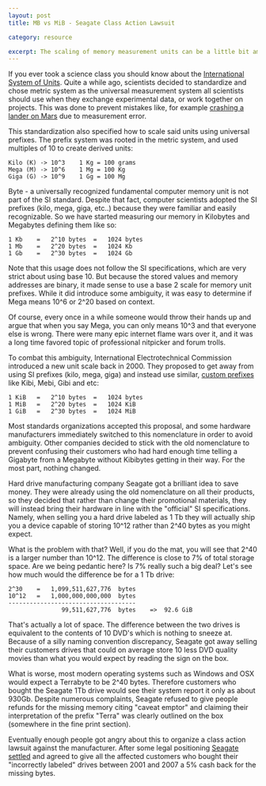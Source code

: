 ```yaml
---
layout: post
title: MB vs MiB - Seagate Class Action Lawsuit

category: resource

excerpt: The scaling of memory measurement units can be a little bit ambiguous. An unscrupulous hardware manufacturers used a technicality to swindle thousands of customers until they got caught. All because of a disagreement about what the exact meaning of the prefixes such as "Mega" and "Giga" when talking about computer memory.
---
```


If you ever took a science class you should know about the [International System of Units][1]. Quite a while ago, scientists decided to standardize and chose metric system as the universal measurement system all scientists should use when they exchange experimental data, or work together on projects. This was done to prevent mistakes like, for example [crashing a lander on Mars][2] due to measurement error. 

This standardization also specified how to scale said units using universal prefixes. The prefix system was rooted in the metric system, and used multiples of 10 to create derived units:

    Kilo (K) -> 10^3    1 Kg = 100 grams
    Mega (M) -> 10^6    1 Mg = 100 Kg
    Giga (G) -> 10^9    1 Gg = 100 Mg

Byte - a universally recognized fundamental computer memory unit is not part of the SI standard. Despite that fact, computer scientists adopted the SI prefixes (kilo, mega, giga, etc..) because they were familiar and easily recognizable. So we have started measuring our memory in Kilobytes and Megabytes defining them like so:

    1 Kb    =   2^10 bytes  =   1024 bytes
    1 Mb    =   2^20 bytes  =   1024 Kb
    1 Gb    =   2^30 bytes  =   1024 Gb

Note that this usage does not follow the SI specifications, which are very strict about using base 10. But because the stored values and memory addresses are binary, it made sense to use a base 2 scale for memory unit prefixes. While it did introduce some ambiguity, it was easy to determine if Mega means 10^6 or 2^20 based on context. 

Of course, every once in a while someone would throw their hands up and argue that when you say Mega, you can only means 10^3 and that everyone else is wrong. There were many epic internet flame wars over it, and it was a long time favored topic of professional nitpicker and forum trolls.

To combat this ambiguity, International Electrotechnical Commission introduced a new unit scale back in 2000. They proposed to get away from using SI prefixes (kilo, mega, giga) and instead use similar, [custom prefixes][3] like Kibi, Mebi, Gibi and etc:

    1 KiB   =   2^10 bytes  =   1024 bytes
    1 MiB   =   2^20 bytes  =   1024 KiB
    1 GiB   =   2^30 bytes  =   1024 MiB

Most standards organizations accepted this proposal, and some hardware manufacturers immediately switched to this nomenclature in order to avoid ambiguity. Other companies decided to stick with the old nomenclature to prevent confusing their customers who had hard enough time telling a Gigabyte from a Megabyte without Kibibytes getting in their way. For the most part, nothing changed.

Hard drive manufacturing company Seagate got a brilliant idea to save money. They were already using the old nomenclature on all their products, so they decided that rather than change their promotional materials, they will instead bring their hardware in line with the "official" SI specifications. Namely, when selling you a hard drive labeled as 1 Tb they will actually ship you a device capable of storing 10^12 rather than 2^40 bytes as you might expect.

What is the problem with that? Well, if you do the mat, you will see that 2^40 is a larger number than 10^12. The difference is close to 7% of total storage space. Are we being pedantic here? Is 7% really such a big deal? Let's see how much would the difference be for a 1 Tb drive:

    2^30    =   1,099,511,627,776  bytes
    10^12   =   1,000,000,000,000  bytes
    ------------------------------------
                   99,511,627,776  bytes    =>  92.6 GiB

That's actually a lot of space. The difference between the two drives is equivalent to the contents of 10 DVD's which is nothing to sneeze at. Because of a silly naming convention discrepancy, Seagate got away selling their customers drives that could on average store 10 less DVD quality movies than what you would expect by reading the sign on the box.

What is worse, most modern operating systems such as Windows and OSX would expect a Terrabyte to be 2^40 bytes. Therefore customers who bought the Seagate 1Tb drive would see their system report it only as about 930Gb. Despite numerous complaints, Seagate refused to give people refunds for the missing memory citing "caveat emptor" and claiming their interpretation of the prefix "Terra" was clearly outlined on the box (somewhere in the fine print section).

Eventually enough people got angry about this to organize a class action lawsuit against the manufacturer. After some legal positioning [Seagate settled][4] and agreed to give all the affected customers who bought their "incorrectly labeled" drives between 2001 and 2007 a 5% cash back for the missing bytes.

[1]: http://en.wikipedia.org/wiki/International_System_of_Units
[2]: http://articles.cnn.com/1999-09-30/tech/9909_30_mars.metric_1_mars-orbiter-climate-orbiter-spacecraft-team?_s=PM:TECH
[3]: http://en.wikipedia.org/wiki/Mebibyte
[4]: http://www.bit-tech.net/news/bits/2007/10/26/seagate_lawsuit_concludes_settlement_announced/1
